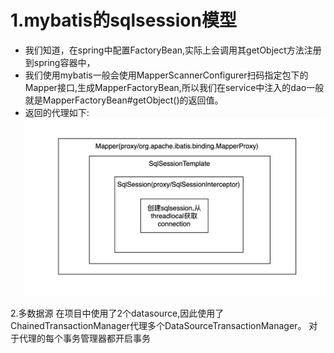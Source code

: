 # 1.mybatis的sqlsession模型
* 我们知道，在spring中配置FactoryBean,实际上会调用其getObject方法注册到spring容器中，
* 我们使用mybatis一般会使用MapperScannerConfigurer扫码指定包下的Mapper接口,生成MapperFactoryBean,所以我们在service中注入的dao一般就是MapperFactoryBean#getObject()的返回值。
* 返回的代理如下:
![](../../../../../resources/pic/mybatis/mybatis1.png)

2.多数据源
在项目中使用了2个datasource,因此使用了ChainedTransactionManager代理多个DataSourceTransactionManager。
对于代理的每个事务管理器都开启事务
